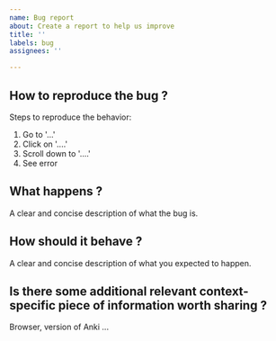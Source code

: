 ```yaml
---
name: Bug report
about: Create a report to help us improve
title: ''
labels: bug
assignees: ''

---
```


## How to reproduce the bug ?
Steps to reproduce the behavior:
1. Go to '...'
2. Click on '....'
3. Scroll down to '....'
4. See error

## What happens ?
A clear and concise description of what the bug is.

## How should it behave ?
A clear and concise description of what you expected to happen.

## Is there some additional relevant context-specific piece of information worth sharing ?
Browser, version of Anki ...
